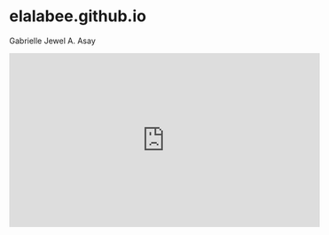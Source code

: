 # elalabee.github.io
Gabrielle Jewel A. Asay

<iframe width="560" height="315" src="https://www.youtube.com/embed/H84CYaNZyBI?si=sXtNQ4vEHp3t_Nq6" title="YouTube video player" frameborder="0" allow="accelerometer; autoplay; clipboard-write; encrypted-media; gyroscope; picture-in-picture; web-share" allowfullscreen></iframe>
